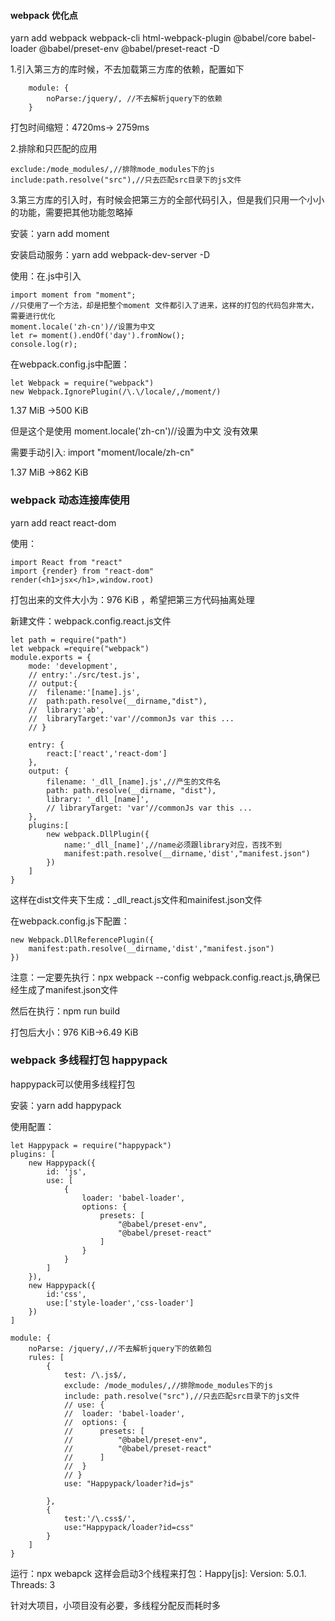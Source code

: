 #### webpack 优化点

yarn add webpack webpack-cli html-webpack-plugin @babel/core babel-loader @babel/preset-env @babel/preset-react -D

1.引入第三方的库时候，不去加载第三方库的依赖，配置如下

		module: {
			noParse:/jquery/, //不去解析jquery下的依赖
		}

打包时间缩短：4720ms-> 2759ms

2.排除和只匹配的应用

	exclude:/mode_modules/,//排除mode_modules下的js
	include:path.resolve("src"),//只去匹配src目录下的js文件

3.第三方库的引入时，有时候会把第三方的全部代码引入，但是我们只用一个小小的功能，需要把其他功能忽略掉

安装：yarn add moment

安装启动服务：yarn add webpack-dev-server -D

使用：在.js中引入

	import moment from "moment";
	//只使用了一个方法，却是把整个moment 文件都引入了进来，这样的打包的代码包非常大，需要进行优化
	moment.locale('zh-cn')//设置为中文
	let r= moment().endOf('day').fromNow();
	console.log(r);

在webpack.config.js中配置：

	let Webpack = require("webpack")
	new Webpack.IgnorePlugin(/\.\/locale/,/moment/)

 1.37 MiB ->500 KiB

但是这个是使用	moment.locale('zh-cn')//设置为中文 没有效果

需要手动引入: import "moment/locale/zh-cn"

 1.37 MiB ->862 KiB


### webpack 动态连接库使用

yarn add react react-dom

使用：

	import React from "react"
	import {render} from "react-dom"
	render(<h1>jsx</h1>,window.root)

打包出来的文件大小为：976 KiB ，希望把第三方代码抽离处理

新建文件：webpack.config.react.js文件

	let path = require("path")
	let webpack =require("webpack")
	module.exports = {
		mode: 'development',
		// entry:'./src/test.js',
		// output:{
		// 	filename:'[name].js',
		// 	path:path.resolve(__dirname,"dist"),
		// 	library:'ab',
		// 	libraryTarget:'var'//commonJs var this ...
		// }

		entry: {
			react:['react','react-dom']
		},
		output: {
			filename: '_dll_[name].js',//产生的文件名
			path: path.resolve(__dirname, "dist"),
			library: '_dll_[name]',
			// libraryTarget: 'var'//commonJs var this ...
		},
		plugins:[
			new webpack.DllPlugin({
				name:'_dll_[name]',//name必须跟library对应，否找不到
				manifest:path.resolve(__dirname,'dist',"manifest.json")
			})
		]
	}
	

这样在dist文件夹下生成：_dll_react.js文件和mainifest.json文件

在webpack.config.js下配置：

	new Webpack.DllReferencePlugin({
		manifest:path.resolve(__dirname,'dist',"manifest.json")
	})

注意：一定要先执行：npx webpack --config webpack.config.react.js,确保已经生成了manifest.json文件

然后在执行：npm run build

打包后大小：976 KiB->6.49 KiB 


### webpack 多线程打包 happypack

happypack可以使用多线程打包

安装：yarn add happypack

使用配置：

	let Happypack = require("happypack")
	plugins: [
		new Happypack({
			id: 'js',
			use: [
				{
					loader: 'babel-loader',
					options: {
						presets: [
							"@babel/preset-env",
							"@babel/preset-react"
						]
					}
				}
			]
		}),
		new Happypack({
			id:'css',
			use:['style-loader','css-loader']
		})
	]

	module: {
		noParse: /jquery/,//不去解析jquery下的依赖包
		rules: [
			{
				test: /\.js$/,
				exclude: /mode_modules/,//排除mode_modules下的js
				include: path.resolve("src"),//只去匹配src目录下的js文件
				// use: {
				// 	loader: 'babel-loader',
				// 	options: {
				// 		presets: [
				// 			"@babel/preset-env",
				// 			"@babel/preset-react"
				// 		]
				// 	}
				// }
				use: "Happypack/loader?id=js"

			},
			{
				test:'/\.css$/',
				use:"Happypack/loader?id=css"
			}
		]
	}

运行：npx webapck 这样会启动3个线程来打包：Happy[js]: Version: 5.0.1. Threads: 3

针对大项目，小项目没有必要，多线程分配反而耗时多


